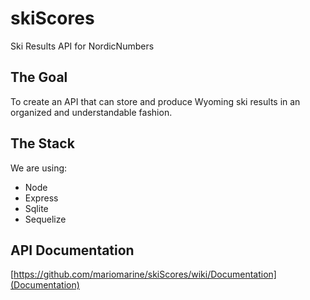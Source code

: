 # skiScores
Ski Results API for NordicNumbers

## The Goal
To create an API that can store and produce Wyoming ski results in an organized and understandable fashion.

## The Stack
We are using:
- Node
- Express
- Sqlite
- Sequelize

## API Documentation
[https://github.com/mariomarine/skiScores/wiki/Documentation](Documentation)
